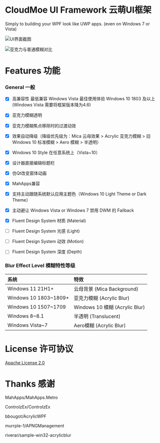 # CloudMoe UI Framework 云萌UI框架

Simply to building your WPF look like UWP apps. (even on Windows 7 or Vista)

![UI界面截图][UI_image]

![亚克力与普通模糊对比][AcrylicDemo_image]

# Features 功能

### General 一般

- [x] 高兼容性 最低兼容 Windows Vista 最佳使用体验 Windows 10 1803 及以上 (Windows Vista 需要将框架版本降为4.6)

- [x] 亚克力模糊透明

- [x] 亚克力模糊焦点移除时的过渡动效

- [x] 效果自动降级（降级优先级为：Mica 云母效果 > Acrylic 亚克力模糊 > 旧 Windows 10 标准模糊 > Aero 模糊 > 半透明）

- [x] Windows 10 Style 在任意系统上（Vista~10）

- [x] 设计器直接编辑标题栏

- [x] 仿Qt改变窗体动画

- [x] MahApps兼容

- [x] 支持主动跟随系统默认应用主题色（Windows 10 Light Theme or Dark Theme）

- [x] 主动避让 Windows Vista or Windows 7 禁用 DWM 的 Failback

- [x] Fluent Design System 材质 (Material)

- [ ] Fluent Design System 光感 (Light)

- [ ] Fluent Design System 动效 (Motion)

- [ ] Fluent Design System 深度 (Depth)

### Blur Effect Level 模糊特性等级

| 系统                      | 特效                           |
| :------------------------ |:------------------------------|
| Windows 11 21H1+          | 云母背景 (Mica Background)     |
| Windows 10 1803~1809+     | 亚克力模糊 (Acrylic Blur)      |
| Windows 10 1507~1709      | Windows 10 模糊 (Acrylic Blur) |
| Windows 8~8.1             | 半透明 (Translucent)           |
| Windows Vista~7           | Aero模糊 (Acrylic Blur)        |

# License 许可协议

[Apache License 2.0](./LICENSE)

# Thanks 感谢

MahApps/MahApps.Metro

ControlzEx/ControlzEx

bbougot/AcrylicWPF

murrple-1/APNGManagement

riverar/sample-win32-acrylicblur

[UI_image]:./Pages/images/Screen.png
[AcrylicDemo_image]:./Pages/images/AcrylicDemo.png
